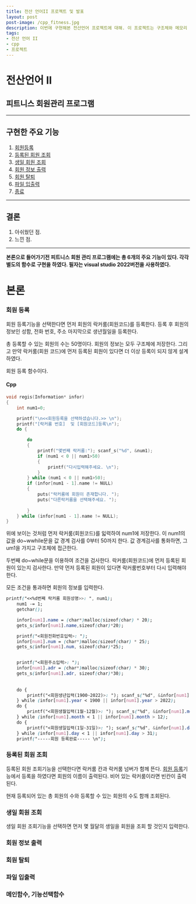 ```yaml
---
title: 전산 언어II 프로젝트 및 발표
layout: post
post-image: /cpp_fitness.jpg
description: 이번에 구현해본 전산언어 프로젝트에 대해. 이 프로젝트는 구조체와 메모리 동적할당, 파일 입출력등의 기능등을 사용하였다. 
tags:
- 전산 언어 II
- cpp
- 프로젝트
---
```


# 전산언어 II 

## 피트니스 회원관리 프로그램


---

## 구현한 주요 기능
1. [회원등록](#회원-등록)
2. [등록된 회원 조회](#등록된-회원-조회)
3. [생일 회원 조회](#생일-회원-조회) 
4. [회원 정보 출력](#회원-정보-출력)
5. [회원 탈퇴](#회원-탈퇴) 
6. [파일 입출력](#파일-입출력)
7. [종료](#종료)

---
## 결론 
1. 아쉬웠던 점.
2. 느낀 점.


---

**본론으로 들어가기전 피트니스 회원 관리 프로그램에는 총 6개의 주요 기능이 있다. 각각 별도의 함수로 구현을 하였다. 필자는 visual studio 2022버전을 사용하였다.**

본론
===


 
### 회원 등록

회원 등록기능을 선택한다면 먼저 회원의 락커룸(회원코드)를 등록한다. 등록 후 회원의 정보인 성함, 전화 번호, 주소 마지막으로 생년월일을 등록한다. 

총 등록할 수 있는 회원의 수는 50명이다. 회원의 정보는 모두 구조체에 저장한다. 
그리고 만약 락커룸(회원 코드)에 먼저 등록된 회원이 있다면 더 이상 등록이 되지 않게 설계하였다.

회원 등록 함수이다.
#### Cpp


```cpp
void regis(Information* infor)
{
	int num1=0;

	printf("\n<<회원등록을 선택하셨습니다.>> \n");
	printf("[락커룸 번호]  및 [회원코드]등록\n");
	do {

		do
		{
			printf("몇번째 락커룸:"); scanf_s("%d", &num1);
			if (num1 < 0 || num1>50)
			{
				printf("다시입력해주세요. \n");
			}
		} while (num1 < 0 || num1>50);
		if (infor[num1 - 1].name != NULL)
		{
			puts("락커룸에 회원이 존재합니다. ");
			puts("다른락커룸을 선택해주세요. ");
			
		}
	} while (infor[num1 - 1].name != NULL);
}
```


위에 보이는 것처럼 먼저 락커룸(회원코드)를 읿력하여 num1에 저장한다. 이 num1의 값을 do~wwhile문을 값 경계 검사를 0부터 50까지 한다. 값 경계검사를 통화하면, 그 um1을 가지고 구조체에 접근한다.

두번째 do~while문을 이용하여 조건을 검사한다. 락커룸(회원코드)에 먼저 등록된 회원이 있는지 검사한다. 만약 먼저 등록된 회원이 있다면 락커룸번호부터 다시 입력해야 한다. 

모든 조건을 통과하면 회원의 정보를 입력한다. 
```css
printf("<<%d번째 락커룸 회원성명>>: ", num1);
	num1 -= 1;
	getchar();

	infor[num1].name = (char*)malloc(sizeof(char) * 20);
	gets_s(infor[num1].name,sizeof(char)*20);

	printf("<회원전화번호입력>: ");
	infor[num1].num = (char*)malloc(sizeof(char) * 25);
	gets_s(infor[num1].num, sizeof(char)*25);


	printf("<회원주소입력>: ");
	infor[num1].adr = (char*)malloc(sizeof(char) * 30);
	gets_s(infor[num1].adr, sizeof(char)*30);
	
	
	do {
		printf("<회원생년입력(1900~2022)>: "); scanf_s("%d", &infor[num1].year);
	} while (infor[num1].year < 1900 || infor[num1].year > 2022);
	do {
		printf("<회원생월입력(1월~12월)>: "); scanf_s("%d", &infor[num1].month);
	} while (infor[num1].month < 1 || infor[num1].month > 12);
	do {
		printf("<회원생일입력(1일~31일)>: "); scanf_s("%d", &infor[num1].day);
	} while (infor[num1].day < 1 || infor[num1].day > 31);
	printf("-----회원 등록완료----- \n");
```


### 등록된 회원 조회

등록된 회원 조회기능을 선택한다면 락커룸 칸과 락커룸 넘버가 함께 뜬다. [회원 등록](#회원-등록)기능에서 등록을 하였다면
회원의 이름이 출력된다. 비어 있는 락커룸이라면 빈칸이 출력된다. 

현재 등록되어 있는 총 회원의 수와 등록할 수 있는 회원의 수도 함깨 조회된다. 

### 생일 회원 조회

생일 회원 조회기능을 선택하면 먼저 몇 월달의 생일을 회원을 조회 할 것인지 입력한다.  

### 회원 정보 출력

### 회원 탈퇴

### 파일 입출력

### 메인함수, 기능선택함수


